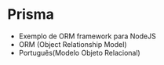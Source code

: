 # Prisma
- Exemplo de ORM framework para NodeJS
- ORM (Object Relationship Model)
- Português(Modelo Objeto Relacional)
